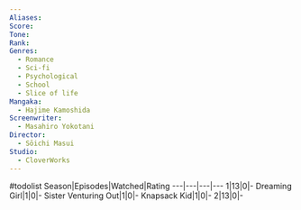 ```yaml
---
Aliases:
Score:
Tone: 
Rank:
Genres:
  - Romance
  - Sci-fi
  - Psychological
  - School
  - Slice of life
Mangaka:
  - Hajime Kamoshida
Screenwriter:
  - Masahiro Yokotani
Director:
  - Sōichi Masui
Studio:
  - CloverWorks
---
```

#todolist
Season|Episodes|Watched|Rating
---|---|---|---
1|13|0|-
Dreaming Girl|1|0|-
Sister Venturing Out|1|0|-
Knapsack Kid|1|0|-
2|13|0|-